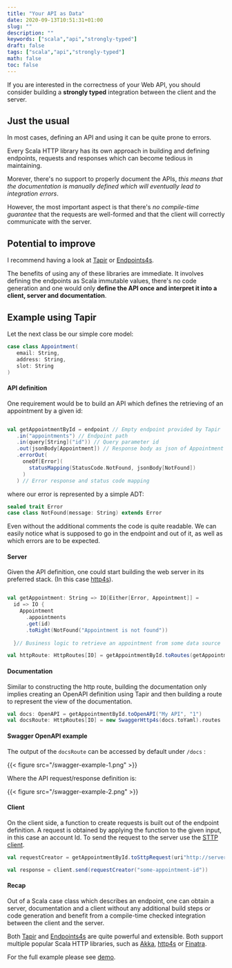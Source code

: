 ```yaml
---
title: "Your API as Data"
date: 2020-09-13T10:51:31+01:00
slug: ""
description: ""
keywords: ["scala","api","strongly-typed"]
draft: false
tags: ["scala","api","strongly-typed"]
math: false
toc: false
---
```



If you are interested in the correctness of your Web API, you should consider building a __strongly typed__ integration between the client and the server.

## Just the usual

In most cases, defining an API and using it can be quite prone to errors. 

Every Scala HTTP library has its own approach in building and defining endpoints, requests and responses which can become tedious in maintaining. 

Morever, there's no support to properly document the APIs, _this means that the documentation is manually defined which will eventually lead to integration errors_. 

However, the most important aspect is that there's _no compile-time guarantee_ that the requests are well-formed and that the client will correctly communicate with the server.

## Potential to improve

I recommend having a look at [Tapir](https://tapir.softwaremill.com/en/latest/) or [Endpoints4s](https://endpoints4s.github.io/). 

The benefits of using any of these libraries are immediate. It involves defining the endpoints as Scala immutable values, there's no code generation and one would only __define the API once and interpret it into a client, server and documentation__.

## Example using Tapir

Let the next class be our simple core model:
 ```scala
case class Appointment(
    email: String, 
    address: String,
    slot: String
)

 ```

#### API definition

 One requirement would be to build an API which defines the retrieving of an appointment by a given id:

 ```scala

val getAppointmentById = endpoint // Empty endpoint provided by Tapir
    .in("appointments") // Endpoint path
    .in(query[String]("id")) // Query parameter id
    .out(jsonBody[Appointment]) // Response body as json of Appointment
    .errorOut(
      oneOf[Error](
        statusMapping(StatusCode.NotFound, jsonBody[NotFound])
      )
    ) // Error response and status code mapping

 ```

 where our error is represented by a simple ADT:

 ```scala
sealed trait Error
case class NotFound(message: String) extends Error
 ```

Even without the additional comments the code is quite readable. We can easily notice what is supposed to go in the endpoint and out of it, as well as which errors are to be expected.


#### Server
Given the API definition, one could start building the web server in its preferred stack. (In this case [http4s](https://http4s.org/)).

```scala

val getAppointment: String => IO[Either[Error, Appointment]] =
  id => IO {
    Appointment
      .appointments
      .get(id)
      .toRight(NotFound("Appointment is not found"))
    
  }// Business logic to retrieve an appointment from some data source

val httpRoute: HttpRoutes[IO] = getAppointmentById.toRoutes(getAppointment)

```


#### Documentation

Similar to constructing the http route, building the documentation only implies creating an OpenAPI definition using Tapir and then building a route to represent the view of the documentation.

```scala
val docs: OpenAPI = getAppointmentById.toOpenAPI("My API", "1")
val docsRoute: HttpRoutes[IO] = new SwaggerHttp4s(docs.toYaml).routes
```

#### Swagger OpenAPI example

The output of the `docsRoute` can be accessed by default under `/docs` :
<br>

{{< figure src="/swagger-example-1.png" >}}


Where the API request/response definition is:

{{< figure src="/swagger-example-2.png" >}}



#### Client

On the client side, a function to create requests is built out of the endpoint definition. A request is obtained by applying the function to the given input, in this case an account Id. To send the request to the server use the [STTP client](https://tapir.softwaremill.com/en/latest/sttp.html).

```scala
val requestCreator = getAppointmentById.toSttpRequest(uri"http://server.host:8081")

val response = client.send(requestCreator("some-appointment-id"))
```

#### Recap

Out of a Scala case class which describes an endpoint, one can obtain a server, documentation and a client without any additional build steps or code generation and benefit from a compile-time checked integration between the client and the server.

Both [Tapir](https://tapir.softwaremill.com/en/latest/) and [Endpoints4s](https://endpoints4s.github.io/) are quite powerful and extensible. Both support multiple popular Scala HTTP libraries, such as [Akka](https://doc.akka.io/docs/akka-http/current/index.html), [http4s](https://http4s.org/) or [Finatra](https://twitter.github.io/finatra/).  

For the full example please see [demo](https://github.com/alexgb1/demo-http-api-as-data).